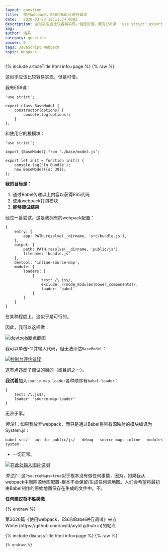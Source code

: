 ```yaml
---
layout: question
title:  使用webpack，ES6和Babel进行调试
date:   2020-03-23T12:11:24.000Z
description: 这似乎应该比较容易实现，但是可惜。我有ES6课：'use strict';export class BaseModel {      con...
img: 
author: 泡芙
category: question
answer: 0
tags: JavaScript Webpack
topic: Webpack
---
```

<div class="article-root">
  <div class="article">
    {% include articleTitle.html info=page %}
    {% raw %}
    <div class="article-content"><p><font style="vertical-align: inherit;"><font style="vertical-align: inherit;">这似乎应该比较容易实现，但是可惜。</font></font></p>

<p><font style="vertical-align: inherit;"><font style="vertical-align: inherit;">我有ES6课：</font></font></p>

<pre><code>'use strict';<font></font>
<font></font>
export class BaseModel {  <font></font>
    constructor(options) {<font></font>
        console.log(options);<font></font>
    }<font></font>
};<font></font>
</code></pre>

<p><font style="vertical-align: inherit;"><font style="vertical-align: inherit;">和使用它的根模块：</font></font></p>

<pre><code>'use strict';<font></font>
<font></font>
import {BaseModel} from './base/model.js';<font></font>
<font></font>
export let init = function init() {<font></font>
    console.log('In Bundle');<font></font>
    new BaseModel({a: 30});    <font></font>
};<font></font>
</code></pre>

<p><strong><font style="vertical-align: inherit;"><font style="vertical-align: inherit;">我的目标是：</font></font></strong></p>

<ol>
<li><font style="vertical-align: inherit;"><font style="vertical-align: inherit;">通过Babel传递以上内容以获得ES5代码</font></font></li>
<li><font style="vertical-align: inherit;"><font style="vertical-align: inherit;">使用webpack打包模块</font></font></li>
<li><strong><font style="vertical-align: inherit;"><font style="vertical-align: inherit;">能够调试结果</font></font></strong></li>
</ol>

<p><font style="vertical-align: inherit;"><font style="vertical-align: inherit;">经过一番尝试，这是我拥有的webpack配置：</font></font></p>

<pre><code>{<font></font>
    entry: {<font></font>
        app: PATH.resolve(__dirname, 'src/bundle.js'),<font></font>
    },<font></font>
    output: {<font></font>
        path: PATH.resolve(__dirname, 'public/js'),<font></font>
        filename: 'bundle.js'<font></font>
    },        <font></font>
    devtool: 'inline-source-map',<font></font>
    module: {<font></font>
        loaders: [<font></font>
            {<font></font>
                test: /\.js$/,<font></font>
                exclude: /(node_modules|bower_components)/,<font></font>
                loader: 'babel'<font></font>
            }<font></font>
        ]        <font></font>
    }<font></font>
}<font></font>
</code></pre>

<p><font style="vertical-align: inherit;"><font style="vertical-align: inherit;">在某种程度上，这似乎是可行的。</font></font></p>

<p><font style="vertical-align: inherit;"><font style="vertical-align: inherit;">因此，我可以这样做：</font></font></p>

<p><a href="https://www.samyoc.com//uploads/users/24021/images/thumbnails/1584965347015.png" data-src="https://www.samyoc.com//uploads/users/24021/images/1584965347015.png"><img src="https://i.stack.imgur.com/7uoqi.png" alt="devtools断点截图"></a></p>

<p><font style="vertical-align: inherit;"><font style="vertical-align: inherit;">我可以单击F11并输入代码，但无法评估</font></font><code>BaseModel</code><font style="vertical-align: inherit;"><font style="vertical-align: inherit;">：</font></font></p>

<p><a href="https://www.samyoc.com//uploads/users/24021/images/thumbnails/1584965347017.png" data-src="https://www.samyoc.com//uploads/users/24021/images/1584965347017.png"><img src="https://i.stack.imgur.com/c0OqD.png" alt="控制台评估错误"></a></p>

<p><font style="vertical-align: inherit;"><font style="vertical-align: inherit;">这有点违反了调试的目的（或目的之一）。</font></font></p>

<p><strong><font style="vertical-align: inherit;"><font style="vertical-align: inherit;">我试着</font></font></strong><font style="vertical-align: inherit;"><font style="vertical-align: inherit;">加入</font></font><code>source-map-loader</code><font style="vertical-align: inherit;"><font style="vertical-align: inherit;">各种顺序有</font></font><code>babel-loader</code><font style="vertical-align: inherit;"><font style="vertical-align: inherit;">：</font></font></p>

<pre><code>{<font></font>
    test: /\.js$/,<font></font>
    loader: "source-map-loader"<font></font>
}<font></font>
</code></pre>

<p><font style="vertical-align: inherit;"><font style="vertical-align: inherit;">无济于事。</font></font></p>

<p><em><font style="vertical-align: inherit;"><font style="vertical-align: inherit;">旁注1</font></font></em><font style="vertical-align: inherit;"><font style="vertical-align: inherit;">：如果我放弃webpack，而只是通过Babel将带有源映射的模块编译为System.js：</font></font></p>

<pre><code>babel src/ --out-dir public/js/ --debug --source-maps inline --modules system
</code></pre>

<ul>
<li><font style="vertical-align: inherit;"><font style="vertical-align: inherit;">一切正常。</font></font></li>
</ul>

<p><a href="https://www.samyoc.com//uploads/users/24021/images/thumbnails/1584965347019.png" data-src="https://www.samyoc.com//uploads/users/24021/images/1584965347019.png"><img src="https://i.stack.imgur.com/3OwzH.png" alt="在此处输入图片说明"></a></p>

<p><em><font style="vertical-align: inherit;"><font style="vertical-align: inherit;">旁注2</font></font></em><font style="vertical-align: inherit;"><font style="vertical-align: inherit;">：这</font></font><code>?sourceMaps=true</code><font style="vertical-align: inherit;"><font style="vertical-align: inherit;">似乎根本没有做任何事情，因为，如果我从webpack中删除源地图配置-根本不会保留/生成任何源地图。</font><font style="vertical-align: inherit;">人们会希望将最初由Babel制作的原始地图保存在生成​​的文件中。</font><font style="vertical-align: inherit;">不。</font></font></p>

<p><strong><font style="vertical-align: inherit;"><font style="vertical-align: inherit;">任何建议将不胜感激</font></font></strong></p></div>
    {% endraw %}
  </div>
  <p class="winter_mark">第3026篇《使用webpack，ES6和Babel进行调试》来自Winter(https://github.com/aiyld/aiyld.github.io)的站点</p>
  <div class="discuss-wrapper">
    {% include discussTitle.html info=page %}
    {% raw %}
    
    {% endraw %}
  </div>
<div>
